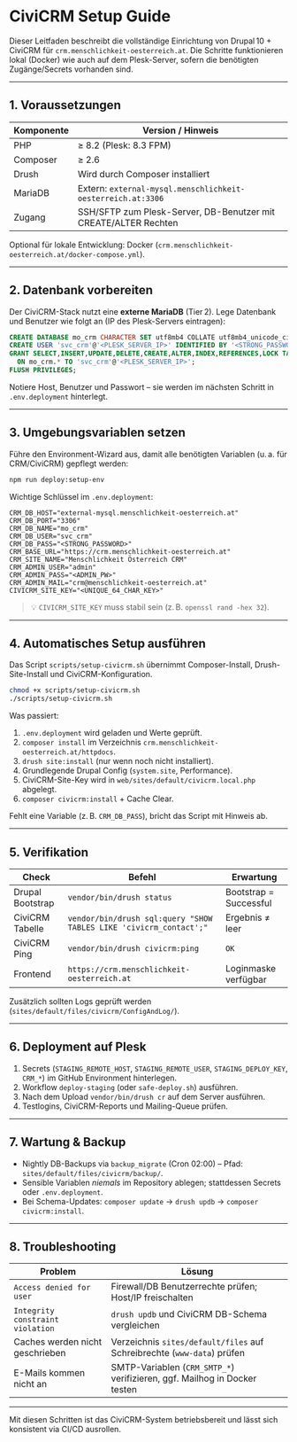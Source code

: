 # CiviCRM Setup Guide

Dieser Leitfaden beschreibt die vollständige Einrichtung von Drupal 10 + CiviCRM für `crm.menschlichkeit-oesterreich.at`. Die Schritte funktionieren lokal (Docker) wie auch auf dem Plesk-Server, sofern die benötigten Zugänge/Secrets vorhanden sind.

---

## 1. Voraussetzungen

| Komponente | Version / Hinweis |
| --- | --- |
| PHP | ≥ 8.2 (Plesk: 8.3 FPM) |
| Composer | ≥ 2.6 |
| Drush | Wird durch Composer installiert |
| MariaDB | Extern: `external-mysql.menschlichkeit-oesterreich.at:3306` |
| Zugang | SSH/SFTP zum Plesk-Server, DB-Benutzer mit CREATE/ALTER Rechten |

Optional für lokale Entwicklung: Docker (`crm.menschlichkeit-oesterreich.at/docker-compose.yml`).

---

## 2. Datenbank vorbereiten

Der CiviCRM-Stack nutzt eine **externe MariaDB** (Tier 2). Lege Datenbank und Benutzer wie folgt an (IP des Plesk-Servers eintragen):

```sql
CREATE DATABASE mo_crm CHARACTER SET utf8mb4 COLLATE utf8mb4_unicode_ci;
CREATE USER 'svc_crm'@'<PLESK_SERVER_IP>' IDENTIFIED BY '<STRONG_PASSWORD>';
GRANT SELECT,INSERT,UPDATE,DELETE,CREATE,ALTER,INDEX,REFERENCES,LOCK TABLES
  ON mo_crm.* TO 'svc_crm'@'<PLESK_SERVER_IP>';
FLUSH PRIVILEGES;
```

Notiere Host, Benutzer und Passwort – sie werden im nächsten Schritt in `.env.deployment` hinterlegt.

---

## 3. Umgebungsvariablen setzen

Führe den Environment-Wizard aus, damit alle benötigten Variablen (u. a. für CRM/CiviCRM) gepflegt werden:

```bash
npm run deploy:setup-env
```

Wichtige Schlüssel im `.env.deployment`:

```env
CRM_DB_HOST="external-mysql.menschlichkeit-oesterreich.at"
CRM_DB_PORT="3306"
CRM_DB_NAME="mo_crm"
CRM_DB_USER="svc_crm"
CRM_DB_PASS="<STRONG_PASSWORD>"
CRM_BASE_URL="https://crm.menschlichkeit-oesterreich.at"
CRM_SITE_NAME="Menschlichkeit Österreich CRM"
CRM_ADMIN_USER="admin"
CRM_ADMIN_PASS="<ADMIN_PW>"
CRM_ADMIN_MAIL="crm@menschlichkeit-oesterreich.at"
CIVICRM_SITE_KEY="<UNIQUE_64_CHAR_KEY>"
```

> 💡 `CIVICRM_SITE_KEY` muss stabil sein (z. B. `openssl rand -hex 32`).

---

## 4. Automatisches Setup ausführen

Das Script `scripts/setup-civicrm.sh` übernimmt Composer-Install, Drush-Site-Install und CiviCRM-Konfiguration.

```bash
chmod +x scripts/setup-civicrm.sh
./scripts/setup-civicrm.sh
```

Was passiert:

1. `.env.deployment` wird geladen und Werte geprüft.
2. `composer install` im Verzeichnis `crm.menschlichkeit-oesterreich.at/httpdocs`.
3. `drush site:install` (nur wenn noch nicht installiert).
4. Grundlegende Drupal Config (`system.site`, Performance).
5. CiviCRM-Site-Key wird in `web/sites/default/civicrm.local.php` abgelegt.
6. `composer civicrm:install` + Cache Clear.

Fehlt eine Variable (z. B. `CRM_DB_PASS`), bricht das Script mit Hinweis ab.

---

## 5. Verifikation

| Check | Befehl | Erwartung |
| --- | --- | --- |
| Drupal Bootstrap | `vendor/bin/drush status` | Bootstrap = Successful |
| CiviCRM Tabelle | `vendor/bin/drush sql:query "SHOW TABLES LIKE 'civicrm_contact';"` | Ergebnis ≠ leer |
| CiviCRM Ping | `vendor/bin/drush civicrm:ping` | `OK` |
| Frontend | `https://crm.menschlichkeit-oesterreich.at` | Loginmaske verfügbar |

Zusätzlich sollten Logs geprüft werden (`sites/default/files/civicrm/ConfigAndLog/`).

---

## 6. Deployment auf Plesk

1. Secrets (`STAGING_REMOTE_HOST`, `STAGING_REMOTE_USER`, `STAGING_DEPLOY_KEY`, `CRM_*`) im GitHub Environment hinterlegen.
2. Workflow `deploy-staging` (oder `safe-deploy.sh`) ausführen.
3. Nach dem Upload `vendor/bin/drush cr` auf dem Server ausführen.
4. Testlogins, CiviCRM-Reports und Mailing-Queue prüfen.

---

## 7. Wartung & Backup

- Nightly DB-Backups via `backup_migrate` (Cron 02:00) – Pfad: `sites/default/files/civicrm/backup/`.
- Sensible Variablen *niemals* im Repository ablegen; stattdessen Secrets oder `.env.deployment`.
- Bei Schema-Updates: `composer update` → `drush updb` → `composer civicrm:install`.

---

## 8. Troubleshooting

| Problem | Lösung |
| --- | --- |
| `Access denied for user` | Firewall/DB Benutzerrechte prüfen; Host/IP freischalten |
| `Integrity constraint violation` | `drush updb` und CiviCRM DB-Schema vergleichen |
| Caches werden nicht geschrieben | Verzeichnis `sites/default/files` auf Schreibrechte (`www-data`) prüfen |
| E-Mails kommen nicht an | SMTP-Variablen (`CRM_SMTP_*`) verifizieren, ggf. Mailhog in Docker testen |

---

Mit diesen Schritten ist das CiviCRM-System betriebsbereit und lässt sich konsistent via CI/CD ausrollen.
